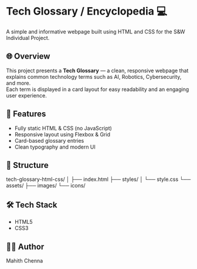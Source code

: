 # Tech Glossary / Encyclopedia 💻
A simple and informative webpage built using HTML and CSS for the S&W Individual Project.

## 🌐 Overview
This project presents a **Tech Glossary** — a clean, responsive webpage that explains common technology terms such as AI, Robotics, Cybersecurity, and more.  
Each term is displayed in a card layout for easy readability and an engaging user experience.

## 🧩 Features
- Fully static HTML & CSS (no JavaScript)
- Responsive layout using Flexbox & Grid
- Card-based glossary entries
- Clean typography and modern UI

## 📁 Structure
tech-glossary-html-css/
│
├── index.html
├── styles/
│ └── style.css
└── assets/
├── images/
└── icons/

## 🛠️ Tech Stack
- HTML5  
- CSS3  

## 👨‍💻 Author
Mahith Chenna  
